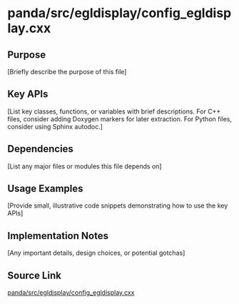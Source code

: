 # panda/src/egldisplay/config_egldisplay.cxx

## Purpose
[Briefly describe the purpose of this file]

## Key APIs
[List key classes, functions, or variables with brief descriptions.
For C++ files, consider adding Doxygen markers for later extraction.
For Python files, consider using Sphinx autodoc.]

## Dependencies
[List any major files or modules this file depends on]

## Usage Examples
[Provide small, illustrative code snippets demonstrating how to use the key APIs]

## Implementation Notes
[Any important details, design choices, or potential gotchas]

## Source Link
[panda/src/egldisplay/config_egldisplay.cxx](link_to_source_repository/panda/src/egldisplay/config_egldisplay.cxx)
